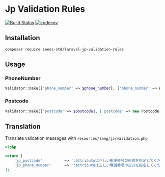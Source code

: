 # Jp Validation Rules

[![Build Status](https://travis-ci.com/seeds-std/laravel-jp-validation-rules.svg?branch=master)](https://travis-ci.com/seeds-std/laravel-jp-validation-rules)
[![codecov](https://codecov.io/gh/seeds-std/laravel-jp-validation-rules/branch/master/graph/badge.svg)](https://codecov.io/gh/seeds-std/laravel-jp-validation-rules)

## Installation

```shell
composer require seeds-std/laravel-jp-validation-rules
```

## Usage

### PhoneNumber

```php
Validator::make(['phone_number' => $phone_number], ['phone_number' => new PhoneNumber($params)]);
```

### Postcode

```php
Validator::make(['postcode' => $postcode], ['postcode' => new Postcode()]);
```

## Translation

Translate validation messages with `resources/lang/ja/validation.php`

```php
<?php

return [
    'jp_postcode'          => ':attributeは正しい郵便番号の形式を指定してください。',
    'jp_phone_number'      => ':attributeは正しい電話番号の形式を指定してください。',
];
```
